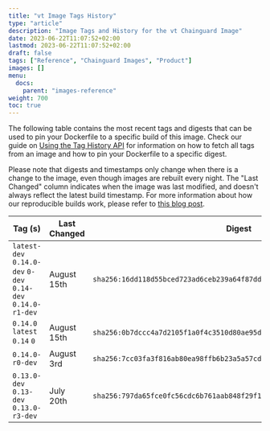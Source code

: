 ```yaml
---
title: "vt Image Tags History"
type: "article"
description: "Image Tags and History for the vt Chainguard Image"
date: 2023-06-22T11:07:52+02:00
lastmod: 2023-06-22T11:07:52+02:00
draft: false
tags: ["Reference", "Chainguard Images", "Product"]
images: []
menu:
  docs:
    parent: "images-reference"
weight: 700
toc: true
---
```


The following table contains the most recent tags and digests that can be used to pin your Dockerfile to a specific build of this image. Check our guide on [Using the Tag History API](/chainguard/chainguard-images/using-the-tag-history-api/) for information on how to fetch all tags from an image and how to pin your Dockerfile to a specific digest.

Please note that digests and timestamps only change when there is a change to the image, even though images are rebuilt every night. The "Last Changed" column indicates when the image was last modified, and doesn't always reflect the latest build timestamp. For more information about how our reproducible builds work, please refer to [this blog post](https://www.chainguard.dev/unchained/reproducing-chainguards-reproducible-image-builds).

| Tag (s)                                                       | Last Changed | Digest                                                                    |
|---------------------------------------------------------------|--------------|---------------------------------------------------------------------------|
|  `latest-dev` `0.14.0-dev` `0-dev` `0.14-dev` `0.14.0-r1-dev` | August 15th  | `sha256:16dd118d55bced723ad6ceb239a64f87dd0f4cac0216d17316d607561950afc3` |
|  `0.14.0` `latest` `0.14` `0`                                 | August 15th  | `sha256:0b7dccc4a7d2105f1a0f4c3510d80ae95d70b105032469db5d12b0595fcb81f0` |
|  `0.14.0-r0-dev`                                              | August 3rd   | `sha256:7cc03fa3f816ab80ea98ffb6b23a5a57cd43f6d3fa43fe2182446a094ad24232` |
|  `0.13.0-dev` `0.13-dev` `0.13.0-r3-dev`                      | July 20th    | `sha256:797da65fce0fc56cdc6b761aab848f29f1d86ac8769386bed58dbedc178d7671` |
